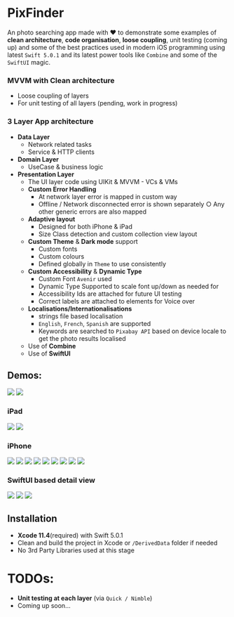 # PixFinder
An photo searching app made with ❤️ to demonstrate some examples of **clean architecture**, **code organisation**, **loose coupling**, unit testing (coming up) and some of the best practices used in modern iOS programming using latest `Swift 5.0.1` and its latest power tools like `Combine` and some of the `SwiftUI` magic.

### MVVM with Clean architecture
- Loose coupling of layers
- For unit testing of all layers (pending, work in progress)
### 3 Layer App architecture
- **Data Layer**
    - Network related tasks
    - Service & HTTP clients
- **Domain Layer**
    - UseCase & business logic
- **Presentation Layer**
    - The UI layer code using UIKit & MVVM - VCs & VMs
    - **Custom Error Handling**
        -  At network layer error is mapped in custom way
        - Offline / Network disconnected error is shown separately ○ Any other generic errors are also mapped
    - **Adaptive layout**
        -  Designed for both iPhone & iPad
        -  Size Class detection and custom collection view layout
    - **Custom Theme** & **Dark mode** support
        - Custom fonts
        -   Custom colours
        -   Defined globally in `Theme` to use consistently
    - **Custom Accessibility** & **Dynamic Type**
        - Custom Font `Avenir` used
        - Dynamic Type Supported to scale font up/down as needed for
        - Accessibility Ids are attached for future UI testing
        - Correct labels are attached to elements for Voice over
    -   **Localisations/Internationalisations**
        -  strings file based localisation
        -  `English`, `French`, `Spanish` are supported
        -  Keywords are searched to `Pixabay API` based on device locale to get
 the photo results localised
    -   Use of **Combine**
    -   Use of **SwiftUI** 

## Demos:

![](/Screenshots/iphone_light.gif "")
![](/Screenshots/ipad_dark.gif "")

###  iPad
![](/Screenshots/ipad_dark.png "")
![](/Screenshots/ipad_light.png "")

### iPhone
![](/Screenshots/iphone_dark.png "")
![](/Screenshots/iphone_potrait.png "")
![](/Screenshots/iphone_dark_search.png "")
![](/Screenshots/iphone_dark_loading.png "")
![](/Screenshots/iphone_dark_error.png "")
![](/Screenshots/iphone_light_network_error.png "")
![](/Screenshots/iphone_no_results.png "")
![](/Screenshots/iphone_1.png "")
![](/Screenshots/iphone_2.png "")


### SwiftUI based detail view
![](/Screenshots/iphone_detail_dark.png "")
![](/Screenshots/iphone_detail_light.png "")
![](/Screenshots/iphone_safari.png "")



## Installation

- **Xcode 11.4**(required) with Swift 5.0.1
- Clean and build the project in Xcode or `/DerivedData` folder if needed
- No 3rd Party Libraries used at this stage

# TODOs:
 - **Unit testing at each layer** (via `Quick / Nimble`)
 - Coming up soon...
 

